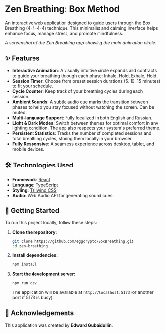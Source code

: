 # Zen Breathing: Box Method

An interactive web application designed to guide users through the Box Breathing (4-4-4-4) technique. This minimalist and calming interface helps enhance focus, manage stress, and promote mindfulness.

*A screenshot of the Zen Breathing app showing the main animation circle.*

## ✨ Features

*   **Interactive Animation**: A visually intuitive circle expands and contracts to guide your breathing through each phase: Inhale, Hold, Exhale, Hold.
*   **Session Timer**: Choose from preset session durations (5, 10, 15 minutes) to fit your schedule.
*   **Cycle Counter**: Keep track of your breathing cycles during each session.
*   **Ambient Sounds**: A subtle audio cue marks the transition between phases to help you stay focused without watching the screen. Can be muted.
*   **Multi-language Support**: Fully localized in both English and Russian.
*   **Light & Dark Modes**: Switch between themes for optimal comfort in any lighting condition. The app also respects your system's preferred theme.
*   **Persistent Statistics**: Tracks the number of completed sessions and total breathing cycles, storing them locally in your browser.
*   **Fully Responsive**: A seamless experience across desktop, tablet, and mobile devices.

## 🛠️ Technologies Used

*   **Framework**: [React](https://reactjs.org/)
*   **Language**: [TypeScript](https://www.typescriptlang.org/)
*   **Styling**: [Tailwind CSS](https://tailwindcss.com/)
*   **Audio**: Web Audio API for generating sound cues.

## 🚀 Getting Started

To run this project locally, follow these steps:

1.  **Clone the repository:**
    ```bash
    git clone https://github.com/eggcrypto/BoxBreathing.git
    cd zen-breathing
    ```

2.  **Install dependencies:**
    ```bash
    npm install
    ```

3.  **Start the development server:**
    ```bash
    npm run dev
    ```
    The application will be available at `http://localhost:5173` (or another port if 5173 is busy).

## 🙏 Acknowledgements

This application was created by **Edward Gubaidullin**.
